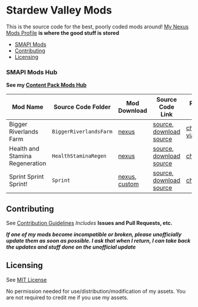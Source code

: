 # Stardew Valley Mods

This is the source code for the best, poorly coded mods around!
[My Nexus Mods Profile](https://www.nexusmods.com/users/55529772) **is where the good stuff is stored**

- [SMAPI Mods](#SMAPI-Mods-Hub)
- [Contributing](#contributing)
- [Licensing](#licensing)

### SMAPI Mods Hub
**See my [Content Pack Mods Hub](.ContentPackMods)**

| **Mod Name** | Source Code Folder | Mod Download | Source Code Link | Release Notes |
| ------------ | ------------------ | ------------ | ---------------- | ------------- |
| Bigger Riverlands Farm | ```BiggerRiverlandsFarm``` | [nexus](https://www.nexusmods.com/stardewvalley/mods/3025) | [source](BiggerRiverlandsFarm), [download source](BiggerRiverlandsFarm/BiggerRiverlandsFarm_SourceCode.zip) | [changelog via nexus](https://www.nexusmods.com/stardewvalley/mods/3025?tab=logs) |
| Health and Stamina Regeneration | ```HealthStaminaRegen``` | [nexus](https://www.nexusmods.com/stardewvalley/mods/3207) | [source](HealthStaminaRegen), [download source](HealthStaminaRegen/HealthStaminaRegen_Source.zip)  | [changelog](HealthStaminaRegen/changelog.md) |
| Sprint Sprint Sprint! | ```Sprint``` | [nexus](https://www.nexusmods.com/stardewvalley/mods/3294), [custom](https://github.com/JessebotX/StardewMods/releases/tag/Sprint) | [source](Sprint), [download source](Sprint/SprintSourceCode.zip) | [changelog](Sprint/changelog.md) |

## Contributing
See [Contribution Guidelines](https://github.com/JessebotX/StardewMods/blob/master/contributing.md)
*Includes* **Issues and Pull Requests, etc.**

_**If one of my mods become incompatible or broken, please unofficially update them as soon as possible. I ask that when I return, I can take back the updates and stuff done on the unofficial update**_

## Licensing
See [MIT License](https://github.com/JessebotX/StardewMods/blob/master/LICENSE)

No permission needed for use/distribution/modification of my assets. You are not required to credit me if you use my assets.
